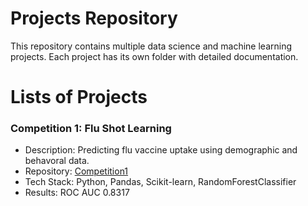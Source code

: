 # Projects Repository
This repository contains multiple data science and machine learning projects. Each project has its own folder with detailed documentation.

# Lists of Projects
### Competition 1: Flu Shot Learning
- Description: Predicting flu vaccine uptake using demographic and behavoral data.
- Repository: [Competition1](https://github.com/gayeong4035/Projects/tree/main/Competition1)
- Tech Stack: Python, Pandas, Scikit-learn, RandomForestClassifier
- Results: ROC AUC 0.8317
